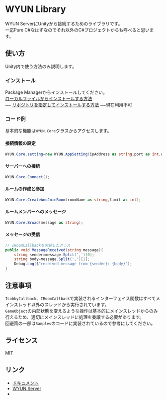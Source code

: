 # WYUN Library
WYUN ServerにUnityから接続するためのライブラリです。  
一応Pure C#なはずなのでそれ以外のC#プロジェクトからも呼べると思います。

## 使い方
Unity内で使う方法のみ説明します。
### インストール
Package Managerからインストールしてください。  
[ローカルファイルからインストールする方法]()  
~~ [リポジトリを指定してインストールする方法]() ~~現在利用不可

### コード例
基本的な機能は`WYUN.Core`クラスからアクセスします。  
#### 接続情報の設定
```cs
WYUN.Core.setting=new WYUN.AppSetting(ipAddress as string,port as int,appID as long,playerName as string);
```
#### サーバーへの接続
```cs
WYUN.Core.Connect();
```
#### ルームの作成と参加
```cs
WYUN.Core.CreateAndJoinRoom(roomName as string,limit as int);
```
#### ルームメンバーへのメッセージ
```cs
WYUN.Core.Broad(message as string);
```
#### メッセージの受信
```cs
// IRoomCallbackを実装したクラス
public void MessageReceived(string message){
    string sender=message.Split(',')[0];
    string body=message.Split(',')[1];
    Debug.Log($"received message from {sender}: {body}");
}
```

## 注意事項
`ILobbyCallback`、`IRoomCallback`で実装されるインターフェイス関数はすべてメインスレッド以外のスレッドから実行されています。  
`GameObject`の内部状態を変えるような操作は基本的にメインスレッドからのみ行えるため、適切にメインスレッドに処理を委譲する必要があります。  
回避策の一部は`Samples`のコードに実装されているので参考にしてください。

## ライセンス
MIT
## リンク
* [ドキュメント]()
* [WYUN Server](https://github.com/ystt-lita/WYUN_Server)
* 
